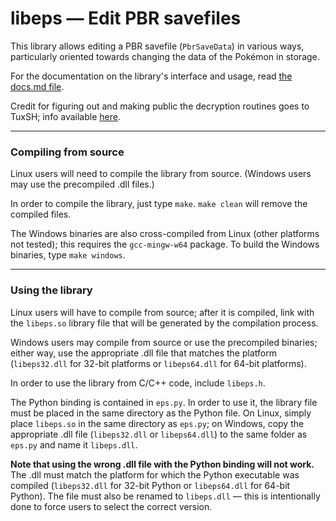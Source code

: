 # libeps — Edit PBR savefiles

This library allows editing a PBR savefile (`PbrSaveData`) in various ways, particularly oriented towards changing
the data of the Pokémon in storage.

For the documentation on the library's interface and usage, read [the docs.md file](docs.md).

Credit for figuring out and making public the decryption routines goes to TuxSH; info available [here][pbrcrypto].

[pbrcrypto]: https://projectpokemon.org/forums/showthread.php?47625-Pok%E9mon-Battle-Revolution-save-research-thread

***

### Compiling from source

Linux users will need to compile the library from source. (Windows users may use the precompiled .dll files.)

In order to compile the library, just type `make`. `make clean` will remove the compiled files.

The Windows binaries are also cross-compiled from Linux (other platforms not tested); this requires the
`gcc-mingw-w64` package. To build the Windows binaries, type `make windows`.

***

### Using the library

Linux users will have to compile from source; after it is compiled, link with the `libeps.so` library file that will
be generated by the compilation process.

Windows users may compile from source or use the precompiled binaries; either way, use the appropriate .dll file that
matches the platform (`libeps32.dll` for 32-bit platforms or `libeps64.dll` for 64-bit platforms).

In order to use the library from C/C++ code, include `libeps.h`.

The Python binding is contained in `eps.py`. In order to use it, the library file must be placed in the same directory
as the Python file. On Linux, simply place `libeps.so` in the same directory as `eps.py`; on Windows, copy the
appropriate .dll file (`libeps32.dll` or `libeps64.dll`) to the same folder as `eps.py` and name it `libeps.dll`.

**Note that using the wrong .dll file with the Python binding will not work.** The .dll must match the platform for
which the Python executable was compiled (`libeps32.dll` for 32-bit Python or `libeps64.dll` for 64-bit Python). The
file must also be renamed to `libeps.dll` — this is intentionally done to force users to select the correct version.
